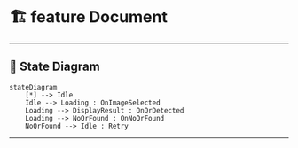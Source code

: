 # 🏗️ feature Document
---

## 🔑  State Diagram

```mermaid
stateDiagram
    [*] --> Idle
    Idle --> Loading : OnImageSelected
    Loading --> DisplayResult : OnQrDetected
    Loading --> NoQrFound : OnNoQrFound
    NoQrFound --> Idle : Retry
```

---